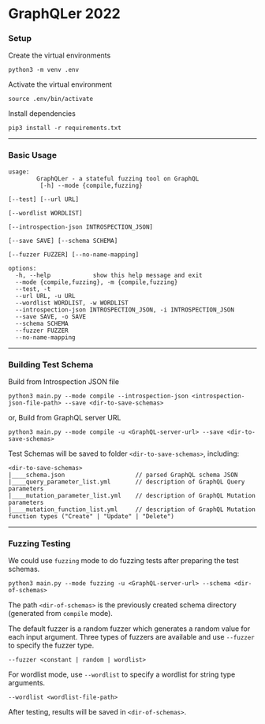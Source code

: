 
# GraphQLer 2022 

### Setup

Create the virtual environments

```shell
python3 -m venv .env
```

Activate the virtual environment

```shell
source .env/bin/activate
```

Install dependencies

```shell
pip3 install -r requirements.txt
```



--------

### Basic Usage

```shell
usage: 
        GraphQLer - a stateful fuzzing tool on GraphQL
         [-h] --mode {compile,fuzzing}
                                                                        [--test] [--url URL]
                                                                        [--wordlist WORDLIST]
                                                                        [--introspection-json INTROSPECTION_JSON]
                                                                        [--save SAVE] [--schema SCHEMA]
                                                                        [--fuzzer FUZZER] [--no-name-mapping]

options:
  -h, --help            show this help message and exit
  --mode {compile,fuzzing}, -m {compile,fuzzing}
  --test, -t
  --url URL, -u URL
  --wordlist WORDLIST, -w WORDLIST
  --introspection-json INTROSPECTION_JSON, -i INTROSPECTION_JSON
  --save SAVE, -o SAVE
  --schema SCHEMA
  --fuzzer FUZZER
  --no-name-mapping
```

--------

### Building Test Schema

Build from Introspection JSON file

```shell
python3 main.py --mode compile --introspection-json <introspection-json-file-path> --save <dir-to-save-schemas>
```

or, Build from GraphQL server URL

```shell
python3 main.py --mode compile -u <GraphQL-server-url> --save <dir-to-save-schemas>
```



Test Schemas will be saved to folder `<dir-to-save-schemas>`, including:

```
<dir-to-save-schemas>
|____schema.json					// parsed GraphQL schema JSON
|____query_parameter_list.yml		// description of GraphQL Query parameters
|____mutation_parameter_list.yml	// description of GraphQL Mutation parameters
|____mutation_function_list.yml		// description of GraphQL Mutation function types ("Create" | "Update" | "Delete")
```



-------

### Fuzzing Testing

We could use `fuzzing` mode to do fuzzing tests after preparing the test schemas.

```shell
python3 main.py --mode fuzzing -u <GraphQL-server-url> --schema <dir-of-schemas>
```

The path `<dir-of-schemas>` is the previously created schema directory (generated from `compile` mode).


The default fuzzer is a random fuzzer which generates a random value for each input argument. Three types of fuzzers are available and use `--fuzzer` to specify the fuzzer type.

```
--fuzzer <constant | random | wordlist>
```

For wordlist mode, use `--wordlist` to specify a wordlist for string type arguments.

```
--wordlist <wordlist-file-path>
```

After testing, results will be saved in `<dir-of-schemas>`.